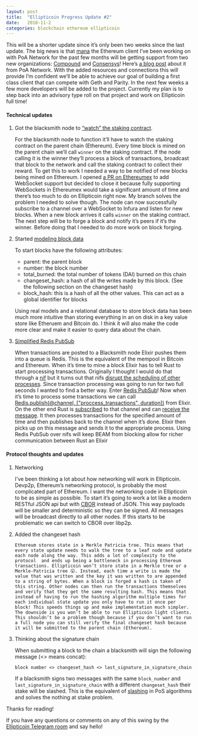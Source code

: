 ```yaml
---
layout: post
title:  "Ellipticoin Progress Update #2"
date:   2018-11-2
categories: blockchain ethereum ellipticoin
---
```


This will be a shorter update since it’s only been two weeks since the last update. The big news is that [mana](https://github.com/mana-ethereum/mana) the Ethereum client I’ve been working on with PoA Network for the past few months will be getting support from two new organizations: [Compound](https://compound.finance/) and [Consensys](https://consensys.net/)! Here’s [a blog post](https://medium.com/poa-network/poa-network-compound-and-consensys-announce-collaboration-on-ethereum-client-written-in-elixir-b265d048402) about it from PoA Network. With the added resources and connections this will provide I’m confident we’ll be able to achieve our goal of building a first class client that can compete with Geth and Parity. In the next few weeks a few more developers will be added to the project. Currently my plan is to step back into an advisory type roll on that project and work on Ellipticoin full time!

#### Technical updates


1. Got the blacksmith node to [“watch” the staking contract](https://github.com/ellipticoin/ellipticoin-blacksmith-node/commit/479935c1bcb86b5a59e0f0de7d51050ce73c7aab).

    For the blacksmith node to function it’ll have to watch the staking contract on the parent chain (Ethereum). Every time block is mined on the parent chain we’ll call `winner` on the staking contract. If the node calling it is the winner they’ll process a block of transactions, broadcast that block to the network and call the staking contract to collect their reward. To get this to work I needed a way to be notified of new blocks being mined on Ethereum. I opened [a PR on Ethereumex](https://github.com/mana-ethereum/ethereumex/pull/45) to add WebSocket support but decided to close it because fully supporting WebSockets in Ethereumex would take a significant amount of time and there’s too much to do on Ellipticoin right now. My branch solves the problem I needed to solve though. The node can now successfully subscribe to a channel over a WebSocket to Infura and listen for new blocks. When a new block arrives it calls `winner` on the staking contract. The next step will be to forge a block and notify it’s peers if it’s the winner. Before doing that I needed to do more work on block forging.

2. Started [modeling block data](https://github.com/ellipticoin/ellipticoin-blacksmith-node/commit/48cd1f13087e9ce95a918e33bc280f8f429cb63b)

    To start blocks have the following attributes: 

    * parent: the parent block
    * number: the block number
    * total_burned: the total number of tokens (DAI) burned on this chain
    * changeset_hash: a hash of all the writes made by this block. (See the following section on the changeset hash)
    * block_hash: this is a hash of all the other values. This can act as a global identifier for blocks



    Using real models and a relational database to store block data has been much more intuitive than storing everything in an on disk in a key value store like Etheruem and Bitcoin do. I think it will also make the code more clear and make it easier to query data about the chain.


3. [Simplified Redis PubSub](https://github.com/ellipticoin/ellipticoin-blacksmith-node/commit/4a39f21c1d52daea4cf8cc71c5ddfbfe1f6e4eee#diff-e643f98fa645a486892b11cd9b9b4786)

    When transactions are posted to a Blacksmith node Elixir pushes them into a queue is Redis. This is the equivalent of the mempool in Bitcoin and Ethereum. When it’s time to mine a block Elixir has to tell Rust to start processing transactions. Originally I thought I would do that through a [nif](http://erlang.org/doc/tutorial/nif.html) but it turns out that nifs [disrupt the scheduling of other processes](http://erlang.org/pipermail/erlang-questions/2010-November/054699.html). Since transaction processing was going to run for two full seconds I wanted to find a better way. Enter [Redis PubSub](https://redis.io/topics/pubsub)! Now when it’s time to process some transactions we can call [Redis.publish(@channel, ["proccess_transactions", duration])](https://github.com/ellipticoin/ellipticoin-blacksmith-node/blob/master/lib/transaction_processor.ex#L42) from Elixir. On the other end Rust is [subscribed](https://github.com/ellipticoin/ellipticoin-blacksmith-node/blob/master/native/transaction_processor/src/main.rs#L46) to that channel and can [receive the message](https://github.com/ellipticoin/ellipticoin-blacksmith-node/blob/master/native/transaction_processor/src/main.rs#L50). It then processes transactions for the specified amount of time and then publishes back to the channel when it’s done. Elixir then picks up on this message and sends it to the appropriate process. Using Redis PubSub over nifs will keep BEAM from blocking allow for richer communication between Rust an Elixir



#### Protocol thoughts and updates

1. Networking

    I've been thinking a lot about how networking will work in Ellipticoin. Devp2p, Ethereum’s networking protocol, is probably the most complicated part of Ethereum. I want the networking code in Ellipticoin to be as simple as possible. To start it’s going to work a lot like a modern RESTful JSON api but with [CBOR](http://cbor.io/) instead of JSON. This way payloads will be smaller and deterministic so they can be signed. All messages will be broadcast directly to all other nodes. If this starts to be problematic we can switch to CBOR over libp2p.

2. Added the changeset hash

       Ethereum stores state in a Merkle Patricia tree. This means that every state update needs to walk the tree to a leaf node and update each node along the way. This adds a lot of complexity to the protocol  and ends up being a bottleneck in processing Ethereum transactions. Ellipticoin won’t store state in a Merkle tree or a Merkle-Patricia tree 😮. Instead, each time a write is made the value that was written and the key it was written to are appended to a string of bytes. When a block is forged a hash is taken of this string. Other nodes can then run the transactions themselves and verify that they get the same resulting hash. This means that instead of having to run the hashing algorithm multiple times for each individual state update you only have to run it once per block! This speeds things up and make implementation much simpler. The downside is you won’t be able to run Ellipticoin light clients. This shouldn’t be a problem though because if you don’t want to run a full node you can still verify the final changeset hash because it will be submitted to the parent chain (Ethereum).

3. Thinking about the signature chain

    When submitting a block to the chain a blacksmith will sign the following message (<> means concat):

    `block number <> changeset_hash <> last_signature_in_signature_chain`

    If a blacksmith signs two messages with the same `block_number` and `last_signature_in_signature_chain` with a different `changeset_hash` their stake will be slashed. This is the equivalent of [slashing](https://blog.ethereum.org/2014/01/15/slasher-a-punitive-proof-of-stake-algorithm/) in PoS algorithms and solves the nothing at stake problem.



Thanks for reading!

If you have any questions or comments on any of this swing by the [Ellipticoin Telegram room](http://t.me/ellipticoin) and say hello!
